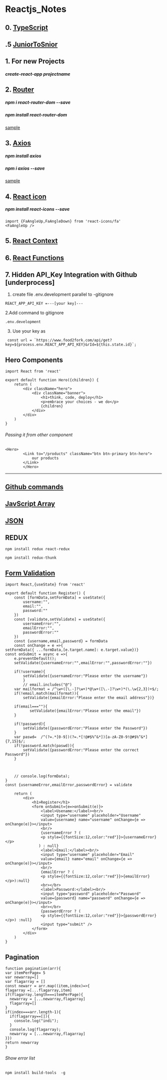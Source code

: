 # Reactjs_Notes
## 0. [TypeScript](https://github.com/sunnyprime/Reactjs_Notes/blob/master/TypeScript.md)

## .5 [JuniorToSnior](https://github.com/sunnyprime/Reactjs_Notes/blob/master/JuniorToSenior.md)
## 1. For new Projects
##### create-react-app projectname

## 2. [Router](https://reacttraining.com/react-router/web/guides/quick-start)
##### npm i react-router-dom --save
##### npm install react-router-dom
[sample](https://github.com/sunnyprime/Reactjs_Notes/blob/master/Router.md)


## 3. [Axios](https://www.npmjs.com/package/axios)
##### npm install axios
##### npm i axios --save
[sample](https://github.com/sunnyprime/Reactjs_Notes/blob/master/Axios.md)



 ## 4. [React icon](https://react-icons.netlify.com/#/)
 ##### npm install react-icons --save
 ```
 import {FaAngleUp,FaAngleDown} from 'react-icons/fa'
 <FaAngleUp />
 ```
 ## 5. [React Context](https://github.com/sunnyprime/Reactjs_Notes/blob/master/Technologies.md)

 ## 6. [React Functions](https://github.com/sunnyprime/Reactjs_Notes/blob/master/Function.md)

## 7. Hidden API_Key Integration with Github [underprocess]
1. create file .env.development parallel to -gitignore
```
REACT_APP_API_KEY =---[your key]---
```
2.Add command to gitignore
```
.env.development
```
3. Use your key as
```
 const url = `https://www.food2fork.com/api/get?key=${process.env.REACT_APP_API_KEY}&rId=${this.state.id}`;
```
## Hero Components
```
import React from 'react'

export default function Hero({children}) {
    return (
        <div className="hero">
            <div className="banner">
                <h1>think, code, deploy</h1>
                <p>embrace your choices - we do</p>
                {children}
            </div>
        </div>
    )
}

```
###### Passing it from other component
```
<Hero>
        <Link to="/products" className="btn btn-primary btn-hero">
            our products
        </Link>
        </Hero>
```


---

## [Github commands](https://github.com/sunnyprime/Reactjs_Notes/blob/master/github.md)

## [JavScript Array](https://github.com/sunnyprime/Reactjs_Notes/blob/master/javascript_array.md)

## [JSON](https://github.com/sunnyprime/Reactjs_Notes/blob/master/Json.md)

## REDUX
```
npm install redux react-redux
```
```
npm install redux-thunk
```
## [Form Validation](https://www.w3resource.com/javascript/form/password-validation.php)
```
import React,{useState} from 'react'

export default function Register() {
    const [formData,setFormData] = useState({
        username:"",
        email:"",
        password:""
    })
    const [validate,setValidate] = useState({
        usernameError:"",
        emailError:"",
        passwordError:""
    })
    const {username,email,password} = formData
    const onChange = e =>{
setFormData({ ...formData,[e.target.name]: e.target.value})}
const onSubmit = async e =>{
    e.preventDefault();
    setValidate({usernameError:"",emailError:"",passwordError:""})
    
    if(!username){
        setValidate({usernameError:"Please enter the username"})
        }
        // email.includes("@")
    var mailformat = /^\w+([\.-]?\w+)*@\w+([\.-]?\w+)*(\.\w{2,3})+$/;
    if(!email.match(mailformat)){
        setValidate({emailError:"Please enter the email address"})}

    if(email===""){
           setValidate({emailError:"Please enter the email"})
    }

    if(!password){
        setValidate({passwordError:"Please enter the Password"})
    }
    var paswd=  /^(?=.*[0-9])(?=.*[!@#$%^&*])[a-zA-Z0-9!@#$%^&*]{7,15}$/;
    if(!password.match(paswd)){
        setValidate({passwordError:"Please enter the correct Password"})
    }
    
    
    
    // console.log(formData);
}
const {usernameError,emailError,passwordError} = validate

    return (
        <div>
            <h1>Register</h1>
            <form onSubmit={e=>onSubmit(e)}>
                <label>Usename:</label><br/>
                <input type="username" placeholder="Username" 
                value={username} name="username" onChange={e => onChange(e)}></input>
                <br/>
                {usernameError ? (
                <p style={{fontSize:12,color:"red"}}>{usernameError} </p>
               ) : null}
                <label>Email:</label><br/>
                <input type="username" placeholder="Email" 
                value={email} name="email" onChange={e => onChange(e)}></input>
                <br/>
                {emailError ? (
                <p style={{fontSize:12,color:"red"}}>{emailError} </p>):null}
                <br></br>
                <label>Password:</label><br/>
                <input type="password" placeholder="Password" 
                value={password} name="password" onChange={e => onChange(e)}></input>
                <br></br>
                {passwordError ? (
                <p style={{fontSize:12,color:"red"}}>{passwordError} </p>) :null}
                <input type="submit" />
            </form>
        </div>
    )
}

```

## Pagination
```
function pagination(arr){
var itemPerPage= 5
var newarray=[]
var flagarray = []
const newarr = arr.map((item,index)=>{
flagarray =[...flagarray,item]
if(flagarray.length===itemPerPage){
  newarray = [...newarray,flagarray]
  flagarray=[]
}
if(index===arr.length-1){
  if(flagarray==[]){
    console.log("indi");
  }
  console.log(flagarray);
  newarray = [...newarray,flagarray]
}})
return newarray
}
```
###### Show error list
```
npm install build-tools  -g
```
